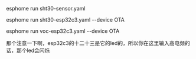 esphome run sht30-sensor.yaml


esphome run sht30-esp32c3.yaml --device OTA

esphome run voc-esp32c3.yaml --device OTA


那个注意一下啊，esp32c3的十二十三是它的led的，所以你在这里输入高电频的话，那个led会闪烁